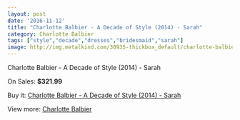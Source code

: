 ```yaml
---
layout: post
date: '2016-11-12'
title: "Charlotte Balbier - A Decade of Style (2014) - Sarah"
category: Charlotte Balbier
tags: ["style","decade","dresses","bridesmaid","sarah"]
image: http://img.metalkind.com/30935-thickbox_default/charlotte-balbier-a-decade-of-style-2014-sarah.jpg
---
```

Charlotte Balbier - A Decade of Style (2014) - Sarah

On Sales: **$321.99**
<a href="https://www.metalkind.com/en/charlotte-balbier/10871-charlotte-balbier-a-decade-of-style-2014-sarah.html"><amp-img layout="responsive" width="600" height="600" src="//img.metalkind.com/30935-thickbox_default/charlotte-balbier-a-decade-of-style-2014-sarah.jpg" alt="Charlotte Balbier - A Decade of Style (2014) - Sarah 0" /></a>
<a href="https://www.metalkind.com/en/charlotte-balbier/10871-charlotte-balbier-a-decade-of-style-2014-sarah.html"><amp-img layout="responsive" width="600" height="600" src="//img.metalkind.com/30937-thickbox_default/charlotte-balbier-a-decade-of-style-2014-sarah.jpg" alt="Charlotte Balbier - A Decade of Style (2014) - Sarah 1" /></a>

Buy it: [Charlotte Balbier - A Decade of Style (2014) - Sarah](https://www.metalkind.com/en/charlotte-balbier/10871-charlotte-balbier-a-decade-of-style-2014-sarah.html "Charlotte Balbier - A Decade of Style (2014) - Sarah")

View more: [Charlotte Balbier](https://www.metalkind.com/en/27-charlotte-balbier "Charlotte Balbier")